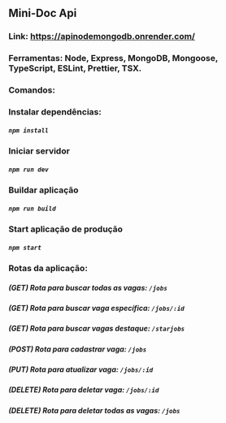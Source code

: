 ## Mini-Doc Api

### Link: https://apinodemongodb.onrender.com/

### Ferramentas: Node, Express, MongoDB, Mongoose, TypeScript, ESLint, Prettier, TSX.

### Comandos:

### Instalar dependências:

##### `npm install`

### Iniciar servidor

##### `npm run dev`

### Buildar aplicação

##### `npm run build`

### Start aplicação de produção

##### `npm start`

### Rotas da aplicação:

##### (GET) Rota para buscar todas as vagas: `/jobs`

##### (GET) Rota para buscar vaga específica: `/jobs/:id`

##### (GET) Rota para buscar vagas destaque: `/starjobs`

##### (POST) Rota para cadastrar vaga: `/jobs`

##### (PUT) Rota para atualizar vaga: `/jobs/:id`

##### (DELETE) Rota para deletar vaga: `/jobs/:id`

##### (DELETE) Rota para deletar todas as vagas: `/jobs`
